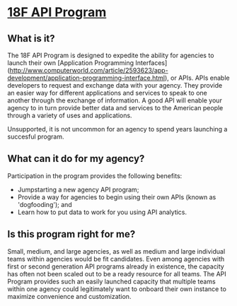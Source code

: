 
# [18F API Program](https://pages.18f.gov/api-program/)

## What is it?
The 18F API Program is designed to expedite the ability for agencies to launch their own [Application Programming Interfaces] (http://www.computerworld.com/article/2593623/app-development/application-programming-interface.html), or APIs.  APIs enable developers to request and exchange data with your agency.  They provide an easier way for different applications and services to speak to one another through the exchange of information.  A good API will enable your agency to in turn provide better data and services to the American people through a variety of uses and applications.

Unsupported, it is not uncommon for an agency to spend years launching a succesful program.  

## What can it do for my agency?
Participation in the program provides the following benefits:
* Jumpstarting a new agency API program;
* Provide a way for agencies to begin using their own APIs (known as 'dogfooding'); and 
* Learn how to put data to work for you using API analytics.
  
## Is this program right for me?
Small, medium, and large agencies, as well as medium and large individual teams within agencies would be fit candidates.  Even among agencies with first or second generation API programs already in existence, the capacity has often not been scaled out to be a ready resource for all teams.  The API Program provides such an easily launched capacity that multiple teams within one agency could legitimately want to onboard their own instance to maximize convenience and customization.   
